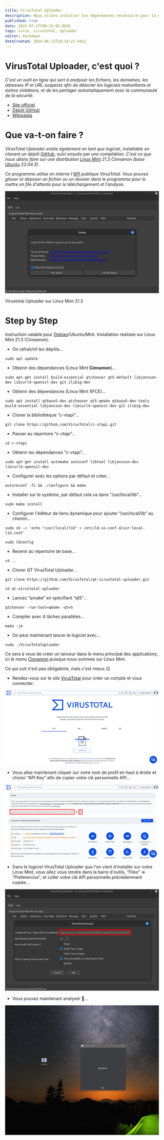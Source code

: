 ```yaml
---
title: VirusTotal Uploader
description: Nous allons installer les dépendances nécessaire pour la compilation de VirusTotal Uploader à partir d'un dépôts GitHub cloné.
published: true
date: 2025-07-17T00:15:02.803Z
tags: virus, virustotal, uploader
editor: markdown
dateCreated: 2024-06-12T18:14:23.441Z
---
```


# VirusTotal Uploader, c'est quoi ?

*C'est un outil en ligne qui sert à analyser les fichiers, les domaines, les adresses IP et URL suspects afin de détecter les logiciels malveillants et autres violations, et de les partager automatiquement avec la communauté de la sécurité.*

-   [Site officiel](https://www.virustotal.com/gui/home/upload)
-   [Dépôt GitHub](https://github.com/VirusTotal/qt-virustotal-uploader)
-   [Wikipédia](https://fr.wikipedia.org/wiki/VirusTotal)

# Que va-t-on faire ?

*VirusTotal Uploader existe également en tant que logiciel, installable en clonant un dépôt* [GitHub](https://github.com/)*, suivi ensuite par une compilation. C'est ce que nous allons faire sur une distribution* [Linux Mint](https://www.linuxmint.com) *21.3 Cinnamon (base* [Ubuntu](https://ubuntu.com) *22.04.3).*

*Ce programme utilise en interne l'*[API](https://fr.wikipedia.org/wiki/Interface_de_programmation) *publique VirusTotal. Vous pouvez glisser et déposer un fichier ou un dossier dans le programme pour le mettre en file d'attente pour le téléchargement et l'analyse.*

![](/virus-total-uploader/virus-total-uploader.png)

Virustotal Uploader sur Linux Mint 21.3

# Step by Step

Instruction valable pour [Debian](https://www.debian.org/index.fr.html)/Ubuntu/Mint. Installation réalisée sur Linux Mint 21.3 (Cinnamon).

-   On rafraîchit les dépôts…

```plaintext
sudo apt update
```

-   Obtenir des dépendances (Linux Mint **Cinnamon**)…

```plaintext
sudo apt-get install build-essential qtchooser qt5-default libjansson-dev libcurl4-openssl-dev git zlib1g-dev
```

-   Obtenir des dépendances (Linux Mint XFCE)…

```plaintext
sudo apt install qtbase5-dev qtchooser qt5-qmake qtbase5-dev-tools build-essential libjansson-dev libcurl4-openssl-dev git zlib1g-dev
```

-   Cloner la bibliothèque “c-vtapi”…

```plaintext
git clone https://github.com/VirusTotal/c-vtapi.git
```

-   Passer au répertoire “c-vtapi”…

```plaintext
cd c-vtapi
```

-   Obtenir les dépendances "c-vtapi"…

```plaintext
sudo apt-get install automake autoconf libtool libjansson-dev libcurl4-openssl-dev
```

-   Configurer avec les options par défaut et créer…

```plaintext
autoreconf -fi && ./configure && make
```

-   Installer sur le système, par défaut cela va dans "/usr/local/lib"…

```plaintext
sudo make install
```

-   Configurer l'éditeur de liens dynamique pour ajouter “/usr/local/lib” au chemin…

```plaintext
sudo sh -c 'echo "/usr/local/lib" > /etc/ld.so.conf.d/usr-local-lib.conf'
```

```plaintext
sudo ldconfig
```

-   Revenir au répertoire de base…

```plaintext
cd ..
```

-   Cloner QT VirusTotal Uploader…

```plaintext
git clone https://github.com/VirusTotal/qt-virustotal-uploader.git 
```

```plaintext
cd qt-virustotal-uploader
```

-   Lancez “qmake” en spécifiant “qt5”…

```plaintext
qtchooser -run-tool=qmake -qt=5
```

-   Compiler avec 4 tâches parallèles…

```plaintext
make -j4
```

-   On peut maintenant lancer le logiciel avec…

```plaintext
sudo ./VirusTotalUploader
```

Ce sera à vous de créer un lanceur dans le menu principal des applications, ici le menu [Cinnamon](https://projects.linuxmint.com/cinnamon/) puisque nous sommes sur Linux Mint.

Ce qui suit n'est pas obligatoire, mais c'est mieux 😉

-   Rendez-vous sur le site [VirusTotal](https://www.virustotal.com/gui/home/upload) pour créer un compte et vous connecter.

![](/virus-total-uploader/virus-total-uploader-compte-amaury-libert.png)

-   Vous allez maintenant cliquer sur votre nom de profil en haut à droite et choisir “API Key” afin de copier votre clé personnelle API…

![](/virus-total-uploader/virus-total-uploader-api-key.png)

-   Dans le logiciel VirusTotal Uploader que l'on vient d'installer sur notre Linux Mint, vous allez vous rendre dans la barre d'outils, “Files” => “Preferences”, et coller votre clé API personnelle précédemment copiée…

![](/virus-total-uploader/virus-total-uploader-software-api-key.png)

-   Vous pouvez maintenant analyser 🫵…

![](/virus-total-uploader/virus-total-uploader-software-file-upload.gif)